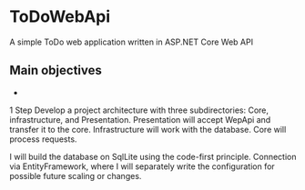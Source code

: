 # ToDoWebApi
A simple ToDo web application written in ASP.NET Core Web API 

Main objectives
-
-

1 Step
Develop a project architecture with three subdirectories: Сore, infrastructure, and Presentation.
Presentation will accept WepApi and transfer it to the core.
Infrastructure will work with the database.
Core will process requests. 

I will build the database on SqlLite using the code-first principle. Connection via EntityFramework, where I will separately write the configuration for possible future scaling or changes.
